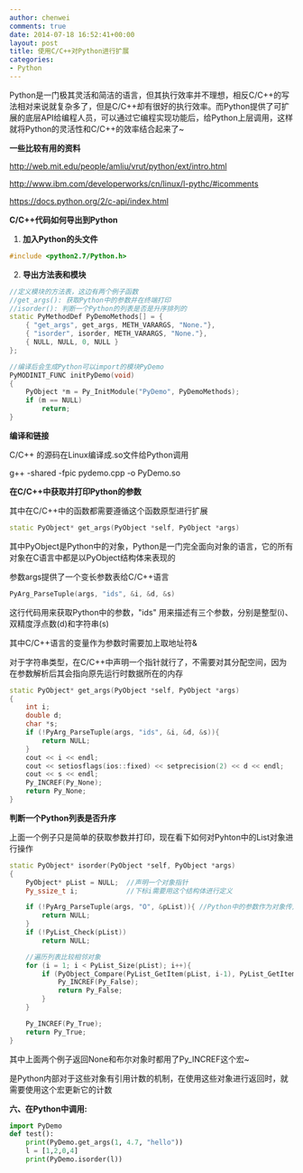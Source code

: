 ```yaml
---
author: chenwei
comments: true
date: 2014-07-18 16:52:41+00:00
layout: post
title: 使用C/C++对Python进行扩展
categories:
- Python
---
```



Python是一门极其灵活和简洁的语言，但其执行效率并不理想，相反C/C++的写法相对来说就复杂多了，但是C/C++却有很好的执行效率。而Python提供了可扩展的底层API给编程人员，可以通过它编程实现功能后，给Python上层调用，这样就将Python的灵活性和C/C++的效率结合起来了~

**一些比较有用的资料**

[http://web.mit.edu/people/amliu/vrut/python/ext/intro.html ](http://web.mit.edu/people/amliu/vrut/python/ext/intro.html%20)

[http://www.ibm.com/developerworks/cn/linux/l-pythc/#icomments ](http://www.ibm.com/developerworks/cn/linux/l-pythc/#icomments%20)

[https://docs.python.org/2/c-api/index.html ](https://docs.python.org/2/c-api/index.html%20)

**C/C++代码如何导出到Python**

1. **加入Python的头文件**
```c
#include <python2.7/Python.h>
```
2. **导出方法表和模块**
```cpp
//定义模块的方法表，这边有两个例子函数
//get_args(): 获取Python中的参数并在终端打印
//isorder(): 判断一个Python的列表是否是升序排列的
static PyMethodDef PyDemoMethods[] = {
    { "get_args", get_args, METH_VARARGS, "None."},
    { "isorder", isorder, METH_VARARGS, "None."},
    { NULL, NULL, 0, NULL }
};

//编译后会生成Python可以import的模块PyDemo
PyMODINIT_FUNC initPyDemo(void)
{
    PyObject *m = Py_InitModule("PyDemo", PyDemoMethods);
    if (m == NULL)
        return;
}
```

**编译和链接**

C/C++ 的源码在Linux编译成.so文件给Python调用

g++ -shared -fpic pydemo.cpp -o PyDemo.so

**在C/C++中获取并打印Python的参数**

其中在C/C++中的函数都需要遵循这个函数原型进行扩展

```cpp
static PyObject* get_args(PyObject *self, PyObject *args)
```

其中PyObject是Python中的对象，Python是一门完全面向对象的语言，它的所有对象在C语言中都是以PyObject结构体来表现的

参数args提供了一个变长参数表给C/C++语言
```cpp
PyArg_ParseTuple(args, "ids", &i, &d, &s)
```

这行代码用来获取Python中的参数，"ids" 用来描述有三个参数，分别是整型(i)、双精度浮点数(d)和字符串(s)

其中C/C++语言的变量作为参数时需要加上取地址符&

对于字符串类型，在C/C++中声明一个指针就行了，不需要对其分配空间，因为在参数解析后其会指向原先运行时数据所在的内存

```cpp
static PyObject* get_args(PyObject *self, PyObject *args)
{
    int i;
    double d;
    char *s;
    if (!PyArg_ParseTuple(args, "ids", &i, &d, &s)){
    	return NULL;
    }
    cout << i << endl;
    cout << setiosflags(ios::fixed) << setprecision(2) << d << endl;
    cout << s << endl;
    Py_INCREF(Py_None);
    return Py_None;
}
```

**判断一个Python列表是否升序**

上面一个例子只是简单的获取参数并打印，现在看下如何对Pyhton中的List对象进行操作

```cpp
static PyObject* isorder(PyObject *self, PyObject *args)
{
    PyObject* pList = NULL;  //声明一个对象指针
    Py_ssize_t i;            //下标i需要用这个结构体进行定义

    if (!PyArg_ParseTuple(args, "O", &pList)){ //Python中的参数作为对象传入("O")
    	return NULL;
    }
    if (!PyList_Check(pList))
    	return NULL;

    //遍历列表比较相邻对象
    for (i = 1; i < PyList_Size(pList); i++){
    	if (PyObject_Compare(PyList_GetItem(pList, i-1), PyList_GetItem(pList, i)) != -1){
    		Py_INCREF(Py_False);
    		return Py_False;
        }
    }

    Py_INCREF(Py_True);
    return Py_True;
}
```

其中上面两个例子返回None和布尔对象时都用了Py_INCREF这个宏~

是Python内部对于这些对象有引用计数的机制，在使用这些对象进行返回时，就需要使用这个宏更新它的计数

**六、在Python中调用:**

```python
import PyDemo
def test():
    print(PyDemo.get_args(1, 4.7, "hello"))
    l = [1,2,0,4]
    print(PyDemo.isorder(l))
```